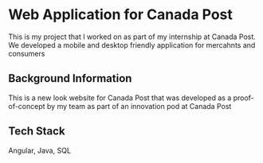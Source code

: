 
# Web Application for Canada Post

This is my project that I worked on as part of my internship at Canada Post. We developed a mobile and desktop friendly application for mercahnts and consumers 


## Background Information
This is a new look website for Canada Post that was developed as a proof-of-concept by my team as part of an innovation pod at Canada Post
## Tech Stack
Angular, Java, SQL

